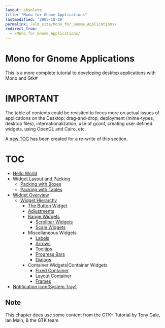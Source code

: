 ```yaml
---
layout: obsolete
title: "Mono for Gnome Applications"
lastmodified: '2005-10-19'
permalink: /old_site/Mono_for_Gnome_Applications/
redirect_from:
  - /Mono_for_Gnome_Applications/
---
```


Mono for Gnome Applications
===========================

 This is a more complete tutorial to developing desktop applications with Mono and Gtk\#

IMPORTANT
=========

The table of contents could be revisited to focus more on actual issues of applications on the Desktop: drag-and-drop, deployment (mime-types, desktop files), internationalization, use of gconf, creating user defined widgets, using OpenGL and Cairo, etc.

A [new TOC]({{site.github.url}}/old_site/Erik_GtkSharp_Toc "Erik GtkSharp Toc") has been created for a re-write of this section.

TOC
===

-   [Hello World]({{site.github.url}}/old_site/GtkSharp:_Hello_World "GtkSharp: Hello World")
-   [Widget Layout and Packing]({{site.github.url}}/old_site/GtkSharp:_Widget_Layout_and_Packing "GtkSharp: Widget Layout and Packing")
    -   [Packing with Boxes]({{site.github.url}}/old_site/GtkSharp:_Packing_with_Boxes "GtkSharp: Packing with Boxes")
    -   [Packing with Tables]({{site.github.url}}/old_site/GtkSharp:_Packing_with_Tables "GtkSharp: Packing with Tables")
-   [Widget Overview]({{site.github.url}}/old_site/GtkSharp:_Widget_Overview "GtkSharp: Widget Overview")
    -   [Widget Hierarchy]({{site.github.url}}/old_site/GtkSharp:_Widget_Hierarchy "GtkSharp: Widget Hierarchy")
        -   [The Button Widget]({{site.github.url}}/old_site/GtkSharp:_Buttons "GtkSharp: Buttons")
        -   [Adjustments]({{site.github.url}}/old_site/GtkSharp:_Adjustments "GtkSharp: Adjustments")
        -   [Range Widgets]({{site.github.url}}/old_site/GtkSharp:_Range_Widgets "GtkSharp: Range Widgets")
            -   [Scrollbar Widgets]({{site.github.url}}/old_site/GtkSharp:_Scrollbar_Widgets "GtkSharp: Scrollbar Widgets")
            -   [Scale Widgets]({{site.github.url}}/old_site/GtkSharp:_Scale_Widgets "GtkSharp: Scale Widgets")
        -   Miscellaneous Widgets
            -   [Labels]({{site.github.url}}/old_site/GtkSharp:_Labels "GtkSharp: Labels")
            -   [Arrows]({{site.github.url}}/old_site/GtkSharp:_Arrows "GtkSharp: Arrows")
            -   [Tooltips]({{site.github.url}}/old_site/GtkSharp:_Tooltips "GtkSharp: Tooltips")
            -   [Progress Bars]({{site.github.url}}/old_site/GtkSharp:_Progress_Bars "GtkSharp: Progress Bars")
            -   [Dialogs]({{site.github.url}}/old_site/GtkSharp:_Dialogs "GtkSharp: Dialogs")
        -   Container Widgets|Container Widgets
            -   [Fixed Container]({{site.github.url}}/old_site/GtkSharp:_Fixed_Container "GtkSharp: Fixed Container")
            -   [Layout Container]({{site.github.url}}/old_site/GtkSharp:_Layout_Container "GtkSharp: Layout Container")
            -   [Frames]({{site.github.url}}/old_site/GtkSharp:_Frames "GtkSharp: Frames")
-   [Notification Icon(System Tray)]({{site.github.url}}/old_site/GtkSharpNotificationIcon "GtkSharpNotificationIcon")

Note
----

This chapter does use some content from the GTK+ Tutorial by Tony Gale, Ian Main, & the GTK team

